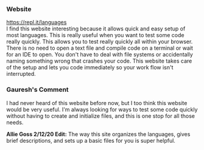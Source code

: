 ### Website
https://repl.it/languages
</br>
I find this website interesting because it allows quick and easy setup of most languages. This is really useful when you want to test some code really quickly. This allows you to test really quickly all within your browser. There is no need to open a text file and compile code on a terminal or wait for an IDE to open. You don't have to deal with file systems or accidentally naming something wrong that crashes your code. This website takes care of the setup and lets you code immediately so your work flow isn't interrupted.

### Gauresh's Comment
I had never heard of this website before now, but I too think this website would be very useful. I'm always looking for ways to test some code quickly without having to create and initialize files, and this is one stop for all those needs.

__Allie Goss 2/12/20 Edit:__   The way this site organizes the languages, gives brief descriptions, and sets up a basic files for you is super helpful. 

